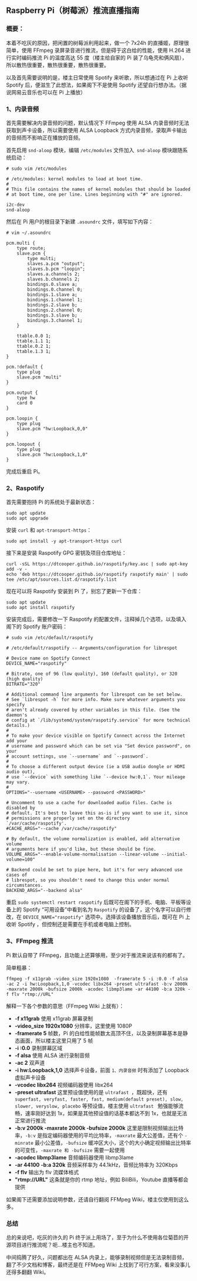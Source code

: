 ## Raspberry Pi（树莓派）推流直播指南

### 概要：

本着不吃灰的原因，把闲置的树莓派利用起来，做一个 7x24h 的直播姬，原理很简单，使用 FFmpeg 录屏录音进行推流，但是碍于这白给的性能，使用 H.264 进行实时编码推流 Pi 的温度高达 55 度（楼主给自家的 Pi 装了乌龟壳和俩风扇），所以散热很重要，散热很重要，散热很重要。

以及首先需要说明的是，楼主日常使用 Spotify 来听歌，所以想通过在 Pi 上收听 Spotify 后，便滋生了此想法，如果阁下不是使用 Spotify 还望自行想办法。（据说网易云音乐也可以在 Pi 上播放）

### 1、内录音频

首先需要解决内录音频的问题，默认情况下 FFmpeg 使用 ALSA 内录音频时无法获取到声卡设备，所以需要使用 ALSA Loopback 方式内录音频，录取声卡输出的音频而不影响正在播放的音频。

首先启用 `snd-aloop` 模块，编辑 `/etc/modules` 文件加入` snd-aloop` 模块跟随系统启动：

```
# sudo vim /etc/modules

# /etc/modules: kernel modules to load at boot time.
#
# This file contains the names of kernel modules that should be loaded
# at boot time, one per line. Lines beginning with "#" are ignored.

i2c-dev
snd-aloop
```

然后在 Pi 用户的根目录下新建 `.asoundrc` 文件，填写如下内容：

```
# vim ~/.asoundrc

pcm.multi {
    type route;
    slave.pcm {
        type multi;
        slaves.a.pcm "output";
        slaves.b.pcm "loopin";
        slaves.a.channels 2;
        slaves.b.channels 2;
        bindings.0.slave a;
        bindings.0.channel 0;
        bindings.1.slave a;
        bindings.1.channel 1;
        bindings.2.slave b;
        bindings.2.channel 0;
        bindings.3.slave b;
        bindings.3.channel 1;
    }

    ttable.0.0 1;
    ttable.1.1 1;
    ttable.0.2 1;
    ttable.1.3 1;
}

pcm.!default {
	type plug
	slave.pcm "multi"
}

pcm.output {
	type hw
	card 0
}

pcm.loopin {
	type plug
	slave.pcm "hw:Loopback,0,0"
}

pcm.loopout {
	type plug
	slave.pcm "hw:Loopback,1,0"
}
```

完成后重启 Pi。

### 2、Raspotify

首先需要抱持 Pi 的系统处于最新状态：

```
sudo apt update
sudo apt upgrade
```

安装 `curl` 和 `apt-transport-https`：

```
sudo apt install -y apt-transport-https curl
```

接下来是安装 Raspotify GPG 密钥及项目仓库地址：

```
curl -sSL https://dtcooper.github.io/raspotify/key.asc | sudo apt-key add -v -
echo 'deb https://dtcooper.github.io/raspotify raspotify main' | sudo tee /etc/apt/sources.list.d/raspotify.list
```

现在可以将 Raspotify 安装到 Pi 了，别忘了更新一下仓库：

```
sudo apt update
sudo apt install raspotify
```

安装完成后，需要修改一下 Raspotify 的配置文件，注释掉几个选项，以及填入阁下的 Spotify 账户密码：

```
# sudo vim /etc/default/raspotify

# /etc/default/raspotify -- Arguments/configuration for librespot

# Device name on Spotify Connect
DEVICE_NAME="raspotify"

# Bitrate, one of 96 (low quality), 160 (default quality), or 320 (high quality)
BITRATE="320"

# Additional command line arguments for librespot can be set below.
# See `librespot -h` for more info. Make sure whatever arguments you specify
# aren't already covered by other variables in this file. (See the daemon's
# config at `/lib/systemd/system/raspotify.service` for more technical details.)
#
# To make your device visible on Spotify Connect across the Internet add your
# username and password which can be set via "Set device password", on your
# account settings, use `--username` and `--password`.
#
# To choose a different output device (ie a USB audio dongle or HDMI audio out),
# use `--device` with something like `--device hw:0,1`. Your mileage may vary.
#
OPTIONS="--username <USERNAME> --password <PASSWORD>"

# Uncomment to use a cache for downloaded audio files. Cache is disabled by
# default. It's best to leave this as-is if you want to use it, since
# permissions are properly set on the directory `/var/cache/raspotify'.
#CACHE_ARGS="--cache /var/cache/raspotify"

# By default, the volume normalization is enabled, add alternative volume
# arguments here if you'd like, but these should be fine.
VOLUME_ARGS="--enable-volume-normalisation --linear-volume --initial-volume=100"

# Backend could be set to pipe here, but it's for very advanced use cases of
# librespot, so you shouldn't need to change this under normal circumstances.
BACKEND_ARGS="--backend alsa"
```

重启 `sudo systemctl restart raspotify` 后既可在阁下的手机、电脑、平板等设备上的 Spotify “可用设备”中看到名为 `Raspotify` 的设备了，这个名字可以自行修改，在 `DEVICE_NAME="raspotify"` 选项中。选择该设备播放音乐后，既可在 Pi 上收听 Spotify ，但控制还是需要在手机或者电脑上控制。

### 3、FFmpeg 推流

Pi 默认自带了 FFmpeg，且功能上还算够用，至少对于推流来说该有的都有了。

简单粗暴：

```
ffmpeg -f x11grab -video_size 1920x1080  -framerate 5 -i :0.0 -f alsa -ac 2 -i hw:Loopback,1,0 -vcodec libx264 -preset ultrafast -b:v 2000k -maxrate 2000k -bufsize 2000k -acodec libmp3lame -ar 44100 -b:a 320k -f flv "rtmp://URL"
```

解释一下各个参数的意思（FFmpeg Wiki 上就有）：

- **-f x11grab** 使用 x11grab 屏幕录制
- **-video_size 1920x1080** 分辨率，这里使用 1080P
- **-framerate 5** 帧数，Pi 的白给性能帧数太高顶不住，以及录制屏幕基本是静态画面，所以楼主这里只用了 5 帧
- **-i :0.0** 录制屏幕区域
- **-f alsa** 使用 ALSA 进行录制音频
- **-ac 2** 双声道
- **-i hw:Loopback,1,0** 选择声卡设备，前面 `1、内录音频` 时有添加了 Loopback 虚拟声卡设备
- **-vcodec libx264** 视频编码器使用 libx264
- **-preset ultrafast** 这里预设值使用的是 `ultrafast `，既超快，还有 `superfast, veryfast, faster, fast, medium(default preset), slow, slower, veryslow, placebo` 等预设值，楼主使用 `ultrafast ` 勉强能够流畅，速率刚好达到 1x，如果是其他预设值的话基本都达不到 1x，也就是无法正常进行推流
- **-b:v 2000k -maxrate 2000k -bufsize 2000k** 这里是限制视频输出比特率，`-b:v` 是指定编码器使用的平均比特率，`-maxrate` 最大公差值，还有个 `-minrate` 最小公差值，`-bufsize` 缓冲区大小，这个的大小确定视频输出比特率的可变性，`-maxrate 和 -bufsize` 需要一起使用
- **-acodec libmp3lame** 音频编码器使用 libmp3lame
- **-ar 44100 -b:a 320k** 音频采样率为 44.1kHz，音频比特率为 320Kbps
- **-f flv** 输出为 flv 流媒体格式
- **"rtmp://URL"** 这条就是你的 rtmp 地址，例如 BiliBili，Youtube 直播等都会提供

如果阁下还需要添加说明参数，还请自行翻阅 FFMpeg Wiki，楼主仅使用到这么多。

### 总结

总的来说吧，吃灰的许久的 Pi 终于派上用场了，至于为什么不使用各位菊苣的开源项目进行推流呢？呃...楼主也不知道。

中间捣腾了好久，问题都出在 ALSA 内录上，能够录制视频但是无法录制音频，翻了不少文档和博客，最终还是在 FFMpeg Wiki 上找到了可行方案，看来没事儿还得多翻翻 Wiki。
